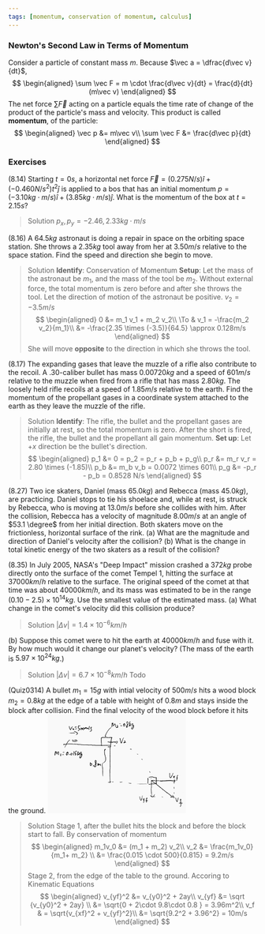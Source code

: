 ```yaml
---
tags: [momentum, conservation of momentum, calculus]
---
```


### Newton's Second Law in Terms of Momentum
Consider a particle of constant mass $m$. Because $\vec a = \dfrac{d\vec v}{dt}$,
$$
\begin{aligned}
\sum \vec F = m \cdot \frac{d\vec v}{dt} = \frac{d}{dt}(m\vec v)
\end{aligned}
$$
The net force $\sum \vec F$ acting on a particle equals the time rate of change of the product of the particle's mass and velocity. This product is called **momentum**, of the particle:
$$
\begin{aligned}
\vec p &= m\vec v\\
\sum \vec F &= \frac{d\vec p}{dt}
\end{aligned}
$$

### Exercises
(8.14) Starting $t=0s$, a horizontal net force $\vec F = (0.275 N/s) \hat i + (-0.460N/s^2)t^2 \hat j$ is applied to a bos that has an initial momentum $p=(-3.10kg \cdot m/s)\hat i + (3.85kg \cdot m/s)\hat j$. What is the momentum of the box at $t = 2.15 s$?
>Solution
$p_x,p_y = -2.46, 2.33 kg \cdot m/s$

(8.16) A $64.5 kg$ astronaut is doing a repair in space on the orbiting space station. She throws a $2.35 kg$ tool away from her at $3.50 m/s$ relative to the space station. Find the speed and direction she begin to move.
>Solution
**Identify**: Conservation of Momentum
**Setup**: Let the mass of the astronaut be $m_1$, and the mass of the tool be $m_2$. Without external force, the total momentum is zero before and after she throws the tool. Let the direction of motion of the astronaut be positive. $v_2=-3.5m/s$
$$
\begin{aligned}
0 &= m_1 v_1 + m_2 v_2\\
\To & v_1 = -\frac{m_2 v_2}{m_1}\\
&= -\frac{2.35 \times (-3.5)}{64.5} \approx 0.128m/s
\end{aligned}
$$
She will move **opposite** to the direction in which she throws the tool.

(8.17) The expanding gases that leave the muzzle of a rifle also contribute to the recoil. A $.30$-caliber bullet has mass $0.00720 kg$ and a speed of $601 m/s$ relative to the muzzle when fired from a rifle that has mass $2.80 kg$. The loosely held rifle recoils at a speed of $1.85 m/s$ relative to the earth. Find the momentum of the propellant gases in a coordinate system attached to the earth as they leave the muzzle of the rifle.
>Solution
**Identify**: The rifle, the bullet and the propellant gases are initially at rest, so the total momentum is zero. After the short is fired, the rifle, the bullet and the propellant all gain momentum.
**Set up**: Let $+x$ direction be the bullet's direction.
$$
\begin{aligned}
p_1 &= 0 = p_2 = p_r + p_b + p_g\\
p_r &= m_r v_r = 2.80 \times (-1.85)\\
p_b &= m_b v_b = 0.0072 \times 601\\
p_g &= -p_r - p_b = 0.8528 N/s
\end{aligned}
$$

(8.27) Two ice skaters, Daniel (mass $65.0 kg$) and Rebecca (mass $45.0 kg$), are practicing. Daniel stops to tie his shoelace and, while at rest, is struck by Rebecca, who is moving at $13.0 m/s$ before she collides with him. After the collision, Rebecca has a velocity of magnitude $8.00 m/s$ at an angle of $53.1 \degree$ from her initial direction. Both skaters move on the frictionless, horizontal surface of the rink.
(a) What are the magnitude and direction of Daniel's velocity after the collision?
(b) What is the change in total kinetic energy of the two skaters as a result of the collision?

(8.35) In July 2005, NASA's "Deep Impact" mission crashed a $372 kg$ probe directly onto the surface of the comet Tempel 1, hitting the surface at $37000 km/h$ relative to the surface. The original speed of the comet at that time was about $40000 km/h$, and its mass was estimated to be in the range $(0.10-2.5) \times 10^{14}kg$. Use the smallest value of the estimated mass.
(a) What change in the comet's velocity did this collision produce?
>Solution
$|\Delta v| = 1.4 \times 10^{-6} km/h$

(b) Suppose this comet were to hit the earth at $40000 km/h$ and fuse with it. By how much would it change our planet's velocity? (The mass of the earth is $5.97 \times 10^{24} kg$.)
>Solution
$|\Delta v| = 6.7\times 10^{-8} km/h$
Todo

(Quiz0314) A bullet $m_1 = 15g$ with intial velocity of $500m/s$ hits a wood block $m_2 = 0.8kg$ at the edge of a table with height of $0.8m$ and stays inside the block after collision. Find the final velocity of the wood block before it hits the ground.
![Graph](../assets/quiz0314_bullet_block.PNG)
>Solution
Stage 1, after the bullet hits the block and before the block start to fall. By conservation of momentum
$$
\begin{aligned}
m_1v_0 &= (m_1 + m_2) v_2\\
v_2 &= \frac{m_1v_0}{m_1+ m_2} \\
&= \frac{0.015 \cdot 500}{0.815} = 9.2m/s
\end{aligned}
$$
Stage 2, from the edge of the table to the ground. Accoring to Kinematic Equations
$$
\begin{aligned}
v_{yf}^2 &= v_{y0}^2 + 2ay\\
v_{yf} &= \sqrt {v_{y0}^2 + 2ay} \\
&= \sqrt{0 + 2\cdot 9.8\cdot 0.8 } = 3.96m^2\\
v_f & = \sqrt{v_{xf}^2 + v_{yf}^2}\\
&= \sqrt{9.2^2 + 3.96^2} = 10m/s
\end{aligned}
$$
